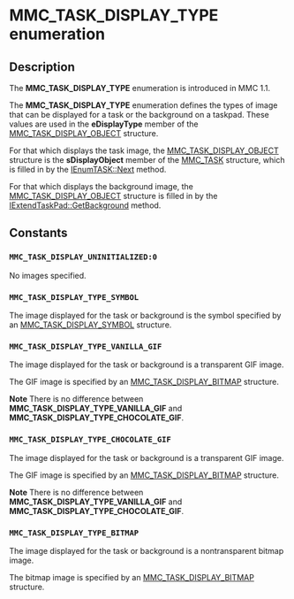 # MMC_TASK_DISPLAY_TYPE enumeration

## Description

The
**MMC_TASK_DISPLAY_TYPE** enumeration is introduced in MMC 1.1.

The
**MMC_TASK_DISPLAY_TYPE** enumeration defines the types of image that can be displayed for a task or the background on a taskpad. These values are used in the **eDisplayType** member of the
[MMC_TASK_DISPLAY_OBJECT](https://learn.microsoft.com/windows/desktop/api/mmc/ns-mmc-mmc_task_display_object) structure.

For that which displays the task image, the
[MMC_TASK_DISPLAY_OBJECT](https://learn.microsoft.com/windows/desktop/api/mmc/ns-mmc-mmc_task_display_object) structure is the **sDisplayObject** member of the
[MMC_TASK](https://learn.microsoft.com/windows/desktop/api/mmc/ns-mmc-mmc_task) structure, which is filled in by the
[IEnumTASK::Next](https://learn.microsoft.com/windows/desktop/api/mmc/nf-mmc-ienumtask-next) method.

For that which displays the background image, the
[MMC_TASK_DISPLAY_OBJECT](https://learn.microsoft.com/windows/desktop/api/mmc/ns-mmc-mmc_task_display_object) structure is filled in by the
[IExtendTaskPad::GetBackground](https://learn.microsoft.com/windows/desktop/api/mmc/nf-mmc-iextendtaskpad-getbackground) method.

## Constants

### `MMC_TASK_DISPLAY_UNINITIALIZED:0`

No images specified.

### `MMC_TASK_DISPLAY_TYPE_SYMBOL`

The image displayed for the task or background is the symbol specified by an
[MMC_TASK_DISPLAY_SYMBOL](https://learn.microsoft.com/windows/desktop/api/mmc/ns-mmc-mmc_task_display_symbol) structure.

### `MMC_TASK_DISPLAY_TYPE_VANILLA_GIF`

The image displayed for the task or background is a transparent GIF image.

The GIF image is specified by an
[MMC_TASK_DISPLAY_BITMAP](https://learn.microsoft.com/windows/desktop/api/mmc/ns-mmc-mmc_task_display_bitmap) structure.

**Note** There is no difference between **MMC_TASK_DISPLAY_TYPE_VANILLA_GIF** and **MMC_TASK_DISPLAY_TYPE_CHOCOLATE_GIF**.

### `MMC_TASK_DISPLAY_TYPE_CHOCOLATE_GIF`

The image displayed for the task or background is a transparent GIF image.

The GIF image is specified by an
[MMC_TASK_DISPLAY_BITMAP](https://learn.microsoft.com/windows/desktop/api/mmc/ns-mmc-mmc_task_display_bitmap) structure.

**Note** There is no difference between **MMC_TASK_DISPLAY_TYPE_VANILLA_GIF** and **MMC_TASK_DISPLAY_TYPE_CHOCOLATE_GIF**.

### `MMC_TASK_DISPLAY_TYPE_BITMAP`

The image displayed for the task or background is a nontransparent bitmap image.

The bitmap image is specified by an
[MMC_TASK_DISPLAY_BITMAP](https://learn.microsoft.com/windows/desktop/api/mmc/ns-mmc-mmc_task_display_bitmap) structure.